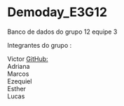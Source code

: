 # Demoday_E3G12
Banco de dados do grupo 12 equipe 3

Integrantes  do grupo :

Victor [GitHub:](https://github.com/Victor-Manoel-Public)<br/>
Adriana<br/>
Marcos<br/>
Ezequiel<br/>
Esther<br/>
Lucas<br/>
